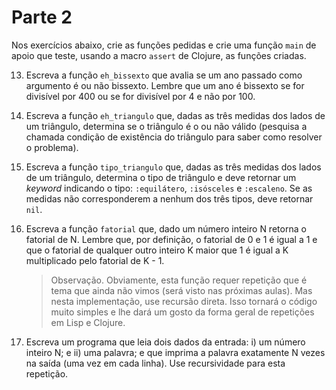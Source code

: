# Parte 2

Nos exercícios abaixo, crie as funções pedidas e crie uma
função `main` de apoio que teste, usando a macro `assert` de
Clojure,  as funções criadas. 


13. Escreva a função `eh_bissexto` que avalia se um ano passado
    como argumento é ou não bissexto. Lembre que um ano é
    bissexto se for divisível por 400 ou se for divisível por 4 e
    não por 100.

14. Escreva a função `eh_triangulo` que, dadas as três medidas dos
    lados de um triângulo, determina se o triângulo é o ou não
    válido (pesquisa a chamada condição de existência do
    triângulo para saber como resolver o problema).

15. Escreva a função `tipo_triangulo` que, dadas as três medidas
    dos lados de um triângulo, determina o tipo de triângulo e
    deve retornar um _keyword_ indicando o tipo: `:equilátero`,
    `:isósceles` e `:escaleno`. Se as medidas não corresponderem
    a nenhum dos três tipos, deve retornar `nil`.

16. Escreva a função `fatorial` que, dado um número inteiro
    N retorna o fatorial de N. Lembre que, por definição, o
    fatorial de 0 e 1 é igual a 1 e que o fatorial de qualquer
    outro inteiro K maior que 1 é igual a K multiplicado pelo
    fatorial de K - 1.

    > Observação. Obviamente, esta função requer repetição que é
    > tema que ainda não vimos (será visto nas próximas aulas).
    > Mas nesta implementação, use recursão direta. Isso tornará
    > o código muito simples e lhe dará um gosto da forma geral
    > de repetições em Lisp e Clojure.

17. Escreva um programa que leia dois dados da entrada: i) um
    número inteiro N; e ii) uma palavra; e que imprima a palavra
    exatamente N vezes na saída (uma vez em cada linha). Use
    recursividade para esta repetição.
